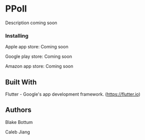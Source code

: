# PPoll

Description coming soon

### Installing

Apple app store: Coming soon

Google play store: Coming soon

Amazon app store: Coming soon

## Built With

Flutter - Google's app development framework. (https://flutter.io)

## Authors

Blake Bottum

Caleb Jiang
